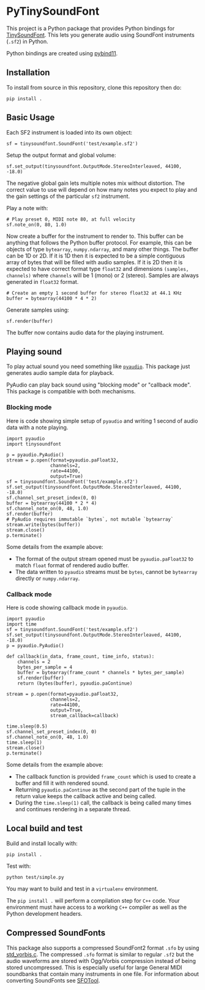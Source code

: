 # PyTinySoundFont

This project is a Python package that provides Python bindings for
[TinySoundFont](https://github.com/schellingb/TinySoundFont). This lets you
generate audio using SoundFont instruments (`.sf2`) in Python.

Python bindings are created using
[pybind11](https://github.com/pybind/pybind11).

## Installation

To install from source in this repository, clone this repository then do:

    pip install .

## Basic Usage

Each SF2 instrument is loaded into its own object:

    sf = tinysoundfont.SoundFont('test/example.sf2')

Setup the output format and global volume:

    sf.set_output(tinysoundfont.OutputMode.StereoInterleaved, 44100, -18.0)

The negative global gain lets multiple notes mix without distortion. The correct value to use
will depend on how many notes you expect to play and the gain settings of the particular `sf2`
instrument.

Play a note with:

    # Play preset 0, MIDI note 80, at full velocity
    sf.note_on(0, 80, 1.0)

Now create a buffer for the instrument to render to. This buffer can be anything
that follows the Python buffer protocol. For example, this can be objects of
type `bytearray`, `numpy.ndarray`, and many other things. The buffer can be 1D
or 2D. If it is 1D then it is expected to be a simple contiguous array of bytes
that will be filled with audio samples. If it is 2D then it is expected to have
correct format type `float32` and dimensions `(samples, channels)` where
`channels` will be 1 (mono) or 2 (stereo). Samples are always generated in
`float32` format.

    # Create an empty 1 second buffer for stereo float32 at 44.1 KHz
    buffer = bytearray(44100 * 4 * 2)

Generate samples using:

    sf.render(buffer)

The buffer now contains audio data for the playing instrument.

## Playing sound

To play actual sound you need something like [`pyaudio`](https://pypi.org/project/PyAudio/). This package
just generates audio sample data for playback.

PyAudio can play back sound using "blocking mode" or "callback mode". This package is compatible with
both mechanisms.

### Blocking mode

Here is code showing simple setup of `pyaudio` and writing 1 second of audio data with a note playing.

    import pyaudio
    import tinysoundfont

    p = pyaudio.PyAudio()
    stream = p.open(format=pyaudio.paFloat32,
                    channels=2,
                    rate=44100,
                    output=True)
    sf = tinysoundfont.SoundFont('test/example.sf2')
    sf.set_output(tinysoundfont.OutputMode.StereoInterleaved, 44100, -18.0)
    sf.channel_set_preset_index(0, 0)
    buffer = bytearray(44100 * 2 * 4)
    sf.channel_note_on(0, 48, 1.0)
    sf.render(buffer)
    # PyAudio requires immutable `bytes`, not mutable `bytearray`
    stream.write(bytes(buffer))
    stream.close()
    p.terminate()

Some details from the example above:

-   The format of the output stream opened must be `pyaudio.paFloat32` to match `float` format of rendered audio buffer.
-   The data written to `pyaudio` streams must be `bytes`, cannot be `bytearray` directly or `numpy.ndarray`.

### Callback mode

Here is code showing callback mode in `pyaudio`.

    import pyaudio
    import time
    sf = tinysoundfont.SoundFont('test/example.sf2')
    sf.set_output(tinysoundfont.OutputMode.StereoInterleaved, 44100, -18.0)
    p = pyaudio.PyAudio()

    def callback(in_data, frame_count, time_info, status):
        channels = 2
        bytes_per_sample = 4
        buffer = bytearray(frame_count * channels * bytes_per_sample)
        sf.render(buffer)
        return (bytes(buffer), pyaudio.paContinue)

    stream = p.open(format=pyaudio.paFloat32,
                    channels=2,
                    rate=44100,
                    output=True,
                    stream_callback=callback)

    time.sleep(0.5)
    sf.channel_set_preset_index(0, 0)
    sf.channel_note_on(0, 48, 1.0)
    time.sleep(1)
    stream.close()
    p.terminate()

Some details from the example above:

-   The callback function is provided `frame_count` which is used to create a buffer and fill it with rendered sound.
-   Returning `pyaudio.paContinue` as the second part of the tuple in the return value keeps the callback active and being called.
-   During the `time.sleep(1)` call, the callback is being called many times and continues rendering in a separate thread.

## Local build and test

Build and install locally with:

    pip install .

Test with:

    python test/simple.py

You may want to build and test in a `virtualenv` environment.

The `pip install .` will perform a compilation step for `C++` code. Your
environment must have access to a working `C++` compiler as well as the Python
development headers.

## Compressed SoundFonts

This package also supports a compressed SoundFont2 format `.sfo` by using
[std_vorbis.c](https://github.com/nothings/stb/blob/master/stb_vorbis.c). The
compressed `.sfo` format is similar to regular `.sf2` but the audio waveforms
are stored with Ogg/Vorbis compression instead of being stored uncompressed.
This is especially useful for large General MIDI soundbanks that contain many
instruments in one file. For information about converting SoundFonts see
[SFOTool](https://github.com/schellingb/TinySoundFont/tree/master/sfotool).
